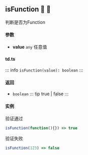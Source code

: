 ## isFunction :tada: :100: 
判断是否为Function
#### 参数 
- **value** `any` 任意值
 
#### td.ts
::: info
`isFunction(value): boolean`
:::
#### 返回 
- `boolean` 
::: tip
true | false
:::
#### 实例 
验证通过


```ts
isFunction(function(){}) => true
```
验证失败


```ts
isFunction(123) => false
```
